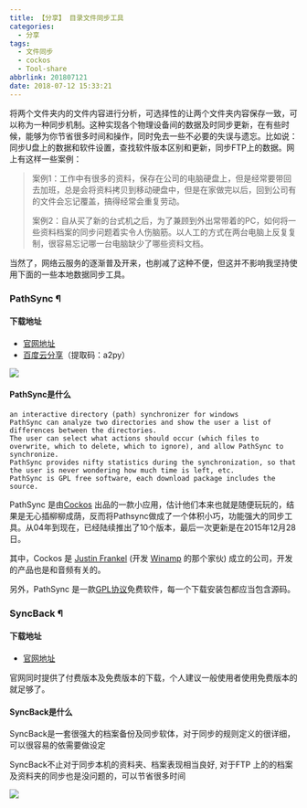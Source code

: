 ```yaml
---
title: 【分享】 目录文件同步工具
categories:
  - 分享
tags:
  - 文件同步
  - cockos
  - Tool-share
abbrlink: 201807121
date: 2018-07-12 15:33:21
---
```


将两个文件夹内的文件内容进行分析，可选择性的让两个文件夹内容保存一致，可以称为一种同步机制。这种实现各个物理设备间的数据及时同步更新，在有些时候，能够为你节省很多时间和操作，同时免去一些不必要的失误与遗忘。比如说：同步U盘上的数据和软件设置，查找软件版本区别和更新，同步FTP上的数据。网上有这样一些案例：

> 案例1：工作中有很多的资料，保存在公司的电脑硬盘上，但是经常要带回去加班，总是会将资料拷贝到移动硬盘中，但是在家做完以后，回到公司有的文件会忘记覆盖，搞得经常会重复劳动。
> 
> 案例2：自从买了新的台式机之后，为了兼顾到外出常带着的PC，如何将一些资料档案的同步问题着实令人伤脑筋。以人工的方式在两台电脑上反复复制，很容易忘记哪一台电脑缺少了哪些资料文档。
 
当然了，网络云服务的逐渐普及开来，也削减了这种不便，但这并不影响我坚持使用下面的一些本地数据同步工具。


### PathSync &para;

#### 下载地址

* [官网地址](https://www.cockos.com/pathsync/)
* [百度云分享](https://pan.baidu.com/s/1Jc4uo6-zYA1WwJUIOLem6g)（提取码：a2py）

![](https://i.loli.net/2019/02/24/5c7296021455b.png)

#### PathSync是什么

```
an interactive directory (path) synchronizer for windows
PathSync can analyze two directories and show the user a list of differences between the directories. 
The user can select what actions should occur (which files to overwrite, which to delete, which to ignore), and allow PathSync to synchronize. 
PathSync provides nifty statistics during the synchronization, so that the user is never wondering how much time is left, etc. 
PathSync is GPL free software, each download package includes the source. 
```

PathSync 是由[Cockos](http://www.cockos.com/products.php) 出品的一款小应用，估计他们本来也就是随便玩玩的，结果是无心插柳柳成荫，反而将Pathsync做成了一个体积小巧，功能强大的同步工具。从04年到现在，已经陆续推出了10个版本，最后一次更新是在2015年12月28日。

其中，Cockos 是 [Justin Frankel](http://zhouie.cn/posts/201803161) (开发 [Winamp](http://www.winamp.com/) 的那个家伙) 成立的公司，开发的产品也是和音频有关的。

另外，PathSync 是一款[GPL协议](https://baike.baidu.com/item/GPL/2357903?fr=aladdin)免费软件，每一个下载安装包都应当包含源码。


### SyncBack &para;

#### 下载地址

* [官网地址](https://www.2brightsparks.com/)

官网同时提供了付费版本及免费版本的下载，个人建议一般使用者使用免费版本的就足够了。

#### SyncBack是什么

SyncBack是一套很强大的档案备份及同步软体，对于同步的规则定义的很详细，可以很容易的依需要做设定

SyncBack不止对于同步本机的资料夹、档案表现相当良好, 对于FTP 上的的档案及资料夹的同步也是没问题的，可以节省很多时间

![](https://i.loli.net/2019/02/24/5c7296024ca8f.png)